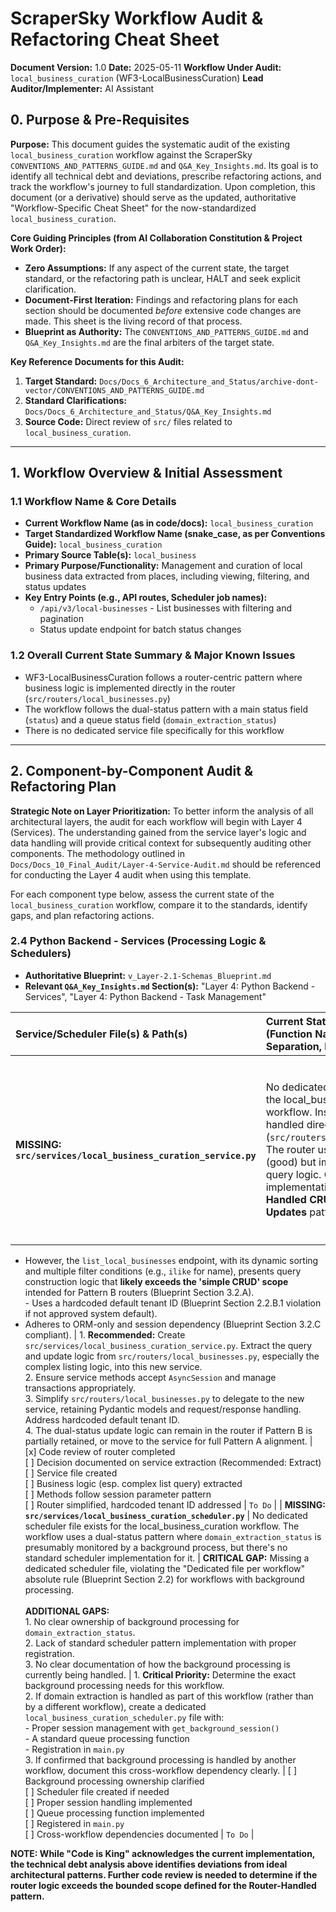 # ScraperSky Workflow Audit & Refactoring Cheat Sheet

**Document Version:** 1.0
**Date:** 2025-05-11
**Workflow Under Audit:** `local_business_curation` (WF3-LocalBusinessCuration)
**Lead Auditor/Implementer:** AI Assistant

## 0. Purpose & Pre-Requisites

**Purpose:** This document guides the systematic audit of the existing `local_business_curation` workflow against the ScraperSky `CONVENTIONS_AND_PATTERNS_GUIDE.md` and `Q&A_Key_Insights.md`. Its goal is to identify all technical debt and deviations, prescribe refactoring actions, and track the workflow's journey to full standardization. Upon completion, this document (or a derivative) should serve as the updated, authoritative "Workflow-Specific Cheat Sheet" for the now-standardized `local_business_curation`.

**Core Guiding Principles (from AI Collaboration Constitution & Project Work Order):**

- **Zero Assumptions:** If any aspect of the current state, the target standard, or the refactoring path is unclear, HALT and seek explicit clarification.
- **Document-First Iteration:** Findings and refactoring plans for each section should be documented _before_ extensive code changes are made. This sheet is the living record of that process.
- **Blueprint as Authority:** The `CONVENTIONS_AND_PATTERNS_GUIDE.md` and `Q&A_Key_Insights.md` are the final arbiters of the target state.

**Key Reference Documents for this Audit:**

1.  **Target Standard:** `Docs/Docs_6_Architecture_and_Status/archive-dont-vector/CONVENTIONS_AND_PATTERNS_GUIDE.md`
2.  **Standard Clarifications:** `Docs/Docs_6_Architecture_and_Status/Q&A_Key_Insights.md`
3.  **Source Code:** Direct review of `src/` files related to `local_business_curation`.

---

## 1. Workflow Overview & Initial Assessment

### 1.1 Workflow Name & Core Details

- **Current Workflow Name (as in code/docs):** `local_business_curation`
- **Target Standardized Workflow Name (snake_case, as per Conventions Guide):** `local_business_curation`
- **Primary Source Table(s):** `local_business`
- **Primary Purpose/Functionality:** Management and curation of local business data extracted from places, including viewing, filtering, and status updates
- **Key Entry Points (e.g., API routes, Scheduler job names):**
  - `/api/v3/local-businesses` - List businesses with filtering and pagination
  - Status update endpoint for batch status changes

### 1.2 Overall Current State Summary & Major Known Issues

- WF3-LocalBusinessCuration follows a router-centric pattern where business logic is implemented directly in the router (`src/routers/local_businesses.py`)
- The workflow follows the dual-status pattern with a main status field (`status`) and a queue status field (`domain_extraction_status`)
- There is no dedicated service file specifically for this workflow

---

## 2. Component-by-Component Audit & Refactoring Plan

**Strategic Note on Layer Prioritization:** To better inform the analysis of all architectural layers, the audit for each workflow will begin with Layer 4 (Services). The understanding gained from the service layer's logic and data handling will provide critical context for subsequently auditing other components. The methodology outlined in `Docs/Docs_10_Final_Audit/Layer-4-Service-Audit.md` should be referenced for conducting the Layer 4 audit when using this template.

For each component type below, assess the current state of the `local_business_curation` workflow, compare it to the standards, identify gaps, and plan refactoring actions.

### 2.4 Python Backend - Services (Processing Logic & Schedulers)

- **Authoritative Blueprint:** `v_Layer-2.1-Schemas_Blueprint.md`
- **Relevant `Q&A_Key_Insights.md` Section(s):** "Layer 4: Python Backend - Services", "Layer 4: Python Backend - Task Management"

| Service/Scheduler File(s) & Path(s) | Current State Assessment (Function Naming, Logic Separation, Registration) | Standard Comparison & Gap Analysis (Deviations) | Prescribed Refactoring Actions | Verification Checklist | Status |
| :---------------------------------- | :------------------------------------------------------------------------ | :---------------------------------------------- | :----------------------------- | :--------------------- | :----- |
| **MISSING: `src/services/local_business_curation_service.py`** | No dedicated service file exists for the local_business_curation workflow. Instead, business logic is handled directly in the router (`src/routers/local_businesses.py`). The router uses SQLAlchemy ORM (good) but implements notable query logic. Current implementation uses **Router-Handled CRUD & Dual-Status Updates** pattern. | **PRIMARY GAP:** Use of Router-Handled pattern, especially for the listing logic, is a deviation from the ideal Dedicated Service pattern (Pattern A), which recommends business logic encapsulation in dedicated service files (Blueprint Section 2.1.A).<br><br>**SCOPE ASSESSMENT of `src/routers/local_businesses.py`:**<br>- The `update_local_businesses_status_batch` method's dual-status logic aligns with Pattern B (Blueprint Section 3.2.A).
- However, the `list_local_businesses` endpoint, with its dynamic sorting and multiple filter conditions (e.g., `ilike` for name), presents query construction logic that **likely exceeds the 'simple CRUD' scope** intended for Pattern B routers (Blueprint Section 3.2.A). <br>- Uses a hardcoded default tenant ID (Blueprint Section 2.2.B.1 violation if not approved system default).
- Adheres to ORM-only and session dependency (Blueprint Section 3.2.C compliant). | 1. **Recommended:** Create `src/services/local_business_curation_service.py`. Extract the query and update logic from `src/routers/local_businesses.py`, especially the complex listing logic, into this new service.<br>2. Ensure service methods accept `AsyncSession` and manage transactions appropriately.<br>3. Simplify `src/routers/local_businesses.py` to delegate to the new service, retaining Pydantic models and request/response handling. Address hardcoded default tenant ID.<br>4. The dual-status update logic can remain in the router if Pattern B is partially retained, or move to the service for full Pattern A alignment. | [x] Code review of router completed<br>[ ] Decision documented on service extraction (Recommended: Extract)<br>[ ] Service file created<br>[ ] Business logic (esp. complex list query) extracted<br>[ ] Methods follow session parameter pattern<br>[ ] Router simplified, hardcoded tenant ID addressed | `To Do` |
| **MISSING: `src/services/local_business_curation_scheduler.py`** | No dedicated scheduler file exists for the local_business_curation workflow. The workflow uses a dual-status pattern where `domain_extraction_status` is presumably monitored by a background process, but there's no standard scheduler implementation for it. | **CRITICAL GAP:** Missing a dedicated scheduler file, violating the "Dedicated file per workflow" absolute rule (Blueprint Section 2.2) for workflows with background processing.<br><br>**ADDITIONAL GAPS:**<br>1. No clear ownership of background processing for `domain_extraction_status`.<br>2. Lack of standard scheduler pattern implementation with proper registration.<br>3. No clear documentation of how the background processing is currently being handled. | 1. **Critical Priority:** Determine the exact background processing needs for this workflow.<br>2. If domain extraction is handled as part of this workflow (rather than by a different workflow), create a dedicated `local_business_curation_scheduler.py` file with:<br>   - Proper session management with `get_background_session()`<br>   - A standard queue processing function<br>   - Registration in `main.py`<br>3. If confirmed that background processing is handled by another workflow, document this cross-workflow dependency clearly. | [ ] Background processing ownership clarified<br>[ ] Scheduler file created if needed<br>[ ] Proper session handling implemented<br>[ ] Queue processing function implemented<br>[ ] Registered in `main.py`<br>[ ] Cross-workflow dependencies documented | `To Do` |

**NOTE: While "Code is King" acknowledges the current implementation, the technical debt analysis above identifies deviations from ideal architectural patterns. Further code review is needed to determine if the router logic exceeds the bounded scope defined for the Router-Handled pattern.**

<!-- STOP_FOR_REVIEW -->
